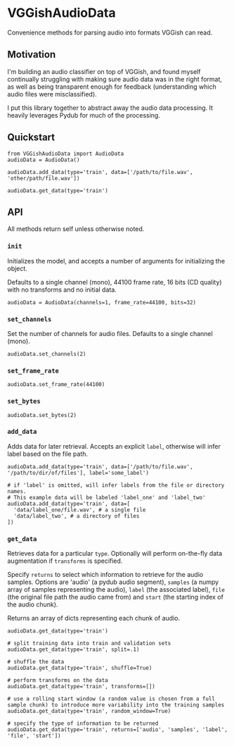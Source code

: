 # VGGishAudioData

Convenience methods for parsing audio into formats VGGish can read.

## Motivation

I'm building an audio classifier on top of VGGish, and found myself continually struggling with making sure audio data was in the right format, as well as being transparent enough for feedback (understanding which audio files were misclassified).

I put this library together to abstract away the audio data processing. It heavily leverages Pydub for much of the processing.

## Quickstart

```
from VGGishAudioData import AudioData
audioData = AudioData()

audioData.add_data(type='train', data=['/path/to/file.wav', 'other/path/file.wav'])

audioData.get_data(type='train')
```

## API

All methods return self unless otherwise noted.

### `init`

Initializes the model, and accepts a number of arguments for initializing the object.

Defaults to a single channel (mono), 44100 frame rate, 16 bits (CD quality) with no transforms and no initial data.

```
audioData = AudioData(channels=1, frame_rate=44100, bits=32)
```

### `set_channels`

Set the number of channels for audio files. Defaults to a single channel (mono).

```
audioData.set_channels(2)
```

### `set_frame_rate`

```
audioData.set_frame_rate(44100)
```

### `set_bytes`

```
audioData.set_bytes(2)
```

### `add_data`

Adds data for later retrieval. Accepts an explicit `label`, otherwise will infer label based on the file path.

```
audioData.add_data(type='train', data=['/path/to/file.wav', '/path/to/dir/of/files'], label='some_label')

# if 'label' is omitted, will infer labels from the file or directory names.
# This example data will be labeled 'label_one' and 'label_two'
audioData.add_data(type='train', data=[
  'data/label_one/file.wav', # a single file
  'data/label_two', # a directory of files
])
```

### `get_data`

Retrieves data for a particular `type`. Optionally will perform on-the-fly data augmentation if `transforms` is specified.

Specify `returns` to select which information to retrieve for the audio samples. Options are 'audio' (a pydub audio segment), `samples` (a numpy array of samples representing the audio), `label` (the associated label), `file` (the original file path the audio came from) and `start` (the starting index of the audio chunk).

Returns an array of dicts representing each chunk of audio.

```
audioData.get_data(type='train')

# split training data into train and validation sets
audioData.get_data(type='train', split=.1)

# shuffle the data
audioData.get_data(type='train', shuffle=True)

# perform transforms on the data
audioData.get_data(type='train', transforms=[])

# use a rolling start window (a random value is chosen from a full sample chunk) to introduce more variability into the training samples
audioData.get_data(type='train', random_window=True)

# specify the type of information to be returned
audioData.get_data(type='train', returns=['audio', 'samples', 'label', 'file', 'start'])
```
